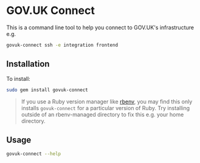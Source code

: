 # GOV.UK Connect

This is a command line tool to help you connect to GOV.UK's infrastructure e.g.

```bash
govuk-connect ssh -e integration frontend
```

## Installation

To install:

```bash
sudo gem install govuk-connect
```

> If you use a Ruby version manager like [rbenv](https://github.com/rbenv/rbenv), you may find this only installs `govuk-connect` for a particular version of Ruby. Try installing outside of an rbenv-managed directory to fix this e.g. your home directory.

## Usage

```bash
govuk-connect --help
```
